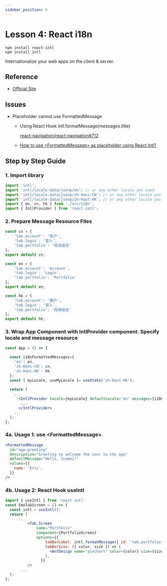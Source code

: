 ```yaml
---
sidebar_position: 5
---
```


# Lesson 4: React i18n

```console
npm install react-intl
npm install intl
```

Internationalize your web apps on the client & server.

## Reference

- [Official Site](https://formatjs.io/)


## Issues

- Placeholder cannot use FormattedMessage
    - Using React Hook intl.formatMessage(messages.title)
      
        [react-navigation/react-navigation#712](https://github.com/react-navigation/react-navigation/issues/712)

    - [How to use &lt;FormattedMessage&gt; as placeholder using React Intl?](https://iq.js.org/questions/react/how-to-use-formattedmessage-as-placeholder-using-react-intl)

## Step by Step Guide

### 1. Import library

```jsx title="App.js"
import 'intl';
import 'intl/locale-data/jsonp/en'; // or any other locale you need
import 'intl/locale-data/jsonp/zh-Hans-CN'; // or any other locale you need
import 'intl/locale-data/jsonp/zh-Hant-HK'; // or any other locale you need
import { en, cn, hk } from './src/i18n';
import { IntlProvider } from 'react-intl';
```

### 2. Prepare Message Resource Files

```jsx title="src/i18n/cn.js"
const cn = { 
    'tab.account': '账户',
    'tab.login': '登入',
    'tab.portfolio': '投资组合'
};
export default cn;
```

```jsx title="src/i18n/en.js"
const en = { 
    'tab.account': 'Account',
    'tab.login': 'Login',
    'tab.portfolio': 'Portfolio'
};
export default en;
```

```jsx title="src/i18n/hk.js"
const hk = { 
    'tab.account': '賬戶',
    'tab.login': '登入',
    'tab.portfolio': '投資組合'
};
export default hk;
```

### 3. Wrap App Component with IntlProvider component. Specify locale and message resource

```jsx title="App.js"
const App = () => {

  const i18nFormattedMessages={
    'en': en,
    'zh-Hans-CN': cn,
    'zh-Hant-HK': hk
  };
  const [ myLocale, useMyLocale ]= useState('zh-Hant-HK');
    
  return (
    ...
      <IntlProvider locale={myLocale} defaultLocale='en' messages={i18nFormattedMessages[myLocale]}>
       ...
      </IntlProvider>
    ...
  );
};
```

### 4a. Usage 1: use &lt;FormattedMessage&gt;

```jsx
<FormattedMessage
  id="app.greeting"
  description="Greeting to welcome the user to the app"
  defaultMessage="Hello, {name}!"
  values={{
    name: 'Eric',
  }}
/>
```

### 4b. Usage 2: React Hook useIntl

```jsx title="src/screens/index.js"
import { useIntl } from 'react-intl'
const EmoTabScreen = () => {
  const intl = useIntl();
  return (
      ...
          <Tab.Screen 
              name="Portfolio" 
              component={PortfolioScreen}
              options={{
                  tabBarLabel: intl.formatMessage({ id: 'tab.portfolio'}),
                  tabBarIcon: ({ color, size }) => (
                    <AntDesign name="piechart" color={color} size={size} />
                  ),
                }}
          />
       ...
  );
};							
```